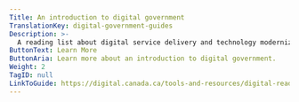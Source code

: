 ```yaml
---
Title: An introduction to digital government
TranslationKey: digital-government-guides
Description: >-
  A reading list about digital service delivery and technology modernization.
ButtonText: Learn More
ButtonAria: Learn more about an introduction to digital government.
Weight: 2
TagID: null
LinkToGuide: https://digital.canada.ca/tools-and-resources/digital-reading-list/
---
```


